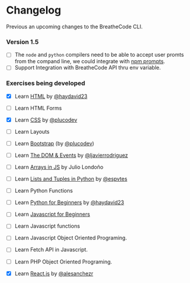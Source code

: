 # Changelog

Previous an upcoming changes to the BreatheCode CLI.

### Version 1.5

- [ ] The `node` and `python` compilers need to be able to accept user promts from the compand line, we could integrate with [npm prompts](https://www.npmjs.com/package/prompts).
- [ ] Support Integration with BreatheCode API thru env variable.

### Exercises being developed

- [x] Learn [HTML](https://github.com/4GeeksAcademy/html-exercises) by [@haydavid23](github.com/haydavid23)
- [ ] Learn HTML Forms
- [x] Learn [CSS](https://github.com/4GeeksAcademy/css-exercises) by [@plucodev](github.com/plucodev)
- [ ] Learn Layouts
- [ ] Learn [Bootstrap](https://github.com/4GeeksAcademy/bootstrap-exercises) (by [@plucodev](github.com/plucodev))
- [ ] Learn [The DOM & Events](https://github.com/4GeeksAcademy/dom-exercises) by [@ljavierrodriguez](github.com/ljavierrodriguez)
- [ ] Learn [Arrays in JS](https://github.com/4GeeksAcademy/javascript-arrays-exercises) by Julio Londoño
- [ ] Learn [Lists and Tuples in Python](https://github.com/4GeeksAcademy/python-lists-exercises) by [@espvtes](github.com/espvtes)
- [ ] Learn Python Functions
- [ ] Learn [Python for Beginners](https://github.com/4GeeksAcademy/begin-python-exercises) by [@haydavid23](github.com/haydavid23)
- [ ] Learn [Javascript for Beginners](https://github.com/4GeeksAcademy/javascript-beginner-exercises)
- [ ] Learn Javascript functions
- [ ] Learn Javascript Object Oriented Programing.
- [ ] Learn Fetch API in Javascript.
- [ ] Learn PHP Object Oriented Programing.
- [x] Learn [React.js](https://github.com/4GeeksAcademy/react-exercises) by [@alesanchezr](github.com/alesanchezr)

